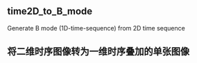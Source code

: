 ## time2D_to_B_mode
Generate B mode (1D-time-sequence) from 2D time sequence

## 将二维时序图像转为一维时序叠加的单张图像
